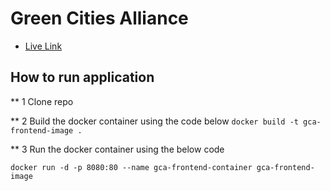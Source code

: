 # Green Cities Alliance

- [Live Link](https://gcalliance.netlify.app/)

## How to run application 

** 1 Clone repo 

** 2 Build the docker container using the code below
 `docker build -t gca-frontend-image .`

** 3 Run the docker container using the below code
 
 `docker run -d -p 8080:80 --name gca-frontend-container gca-frontend-image`
